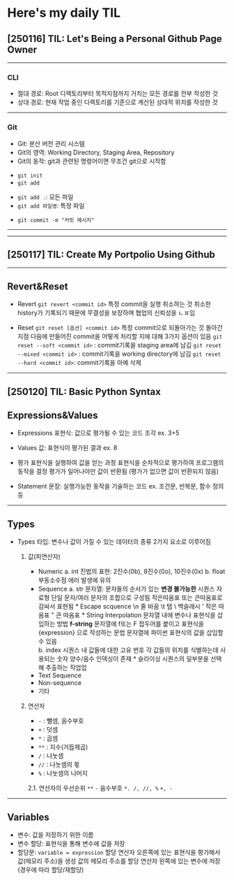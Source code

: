 # Here's my daily TIL

## [250116] TIL: Let's Being a Personal Github Page Owner
---
### CLI
* 절대 경로: Root 디렉토리부터 목적지점까지 거치는 모든 경로를 전부 작성한 것
* 상대 경로: 현재 작업 중인 디렉토리를 기준으로 계산된 상대적 위치를 작성한 것

---
### Git
* Git: 분산 버전 관리 시스템
* Git의 영역: Working Directory, Staging Area, Repository
* Git의 동작: git과 관련된 명령어이면 무조건 git으로 시작함
+   ```git init```
+   ```git add``` 
-    ```git add .```: 모든 파일
-    ```git add 파일명```: 특정 파일
+   ```git commit -m "커밋 메시지"``` 

---
---

## [250117] TIL: Create My Portpolio Using Github
---
## Revert&Reset
* Revert 
```git revert <commit id>```
특정 commit을 실행 취소하는 것
취소한 history가 기록되기 때문에 무결성을 보장하며 협업의 신뢰성을 ㄴㅍ임

* Reset
```git reset [옵션] <commit id>```
특정 commit으로 되돌아가는 것
돌아간 지점 다음에 만들어진 commit을 어떻게 처리할 지에 대해 3가지 옵션이 있음
   ```git reset --soft <commit id>``` : commit기록을 staging area에 남김
   ```git reset --mixed <commit id>``` : commit기록을 working directory에 남김
   ```git reset --hard <commit id>```: commit기록을 아예 삭제
   
---
## [250120] TIL: Basic Python Syntax

## Expressions&Values
* Expressions
표현식: 값으로 평가될 수 있는 코드 조각
   ex. 3+5

* Values
값: 표현식이 평가된 결과
   ex. 8

* 평가
표현식을 실행하여 값을 얻는 과정
표현식을 순차적으로 평가하여 프로그램의 동작을 결정
평가가 일어나야만 값이 반환됨 (평가가 없으면 값이 반환되지 않음)

* Statement 
문장: 실행가능한 동작을 기술하는 코드
   ex. 조건문, 반복문, 함수 정의 등

---
## Types
* Types
타입: 변수나 값이 가질 수 있는 데이터의 종류
2가지 요소로 이루어짐
   1. 값(피연산자)
      * Numeric
         a. int
            진법의 표현: 2진수(0b), 8진수(0o), 10진수(0x)
         b. float
            부동소수점 에러 발생에 유의
      * Sequence
         a. str
            문자열: 문자들의 순서가 있는 **변경 불가능한** 시퀀스 자료형
            단일 문자/여러 문자의 조합으로 구성됨
            작은따옴표 또는 큰따옴표로 감싸서 표현됨
            * Escape scquence 
               \n 줄 바꿈
               \t 탭
               \\ 백슬래시
               \' 작은 따옴표
               \" 큰 따옴표
            * String Interpolation
            문자열 내에 변수나 표현식을 삽입하는 방법
            **f-string**
            문자열에 f또는 F 접두어를 붙이고 표현식을 {expression} 으로 작성하는 문법
            문자열에 파이썬 표현식의 값을 삽입할 수 있음  
         b. index 
            시퀀스 내 값들에 대한 고유 번호
            각 값들의 위치를 식별하는데 사용되는 숫자
            양수/음수 인덱싱이 존재
            *  슬라이싱
            시퀀스의 일부분을 선택해 추출하는 작업업     
      * Text Sequence
      * Non-sequence
      * 기타
   
   2. 연산자
      * ``` - ``` : 뺄셈, 음수부호
      * ``` + ``` : 덧셈
      * ``` * ``` : 곱셈
      * ``` ** ``` : 지수(거듭제곱)
      * ``` / ``` : 나눗셈
      * ``` // ``` : 나눗셈의 몫
      * ``` % ``` : 나눗셈의 나머지

      2.1. 연산자의 우선순위
      ``` ** ``` 
      ``` - ``` 음수부호
      ``` *. /, //, % ```
      ``` +, - ```
---
## Variables
* 변수: 값을 저장하기 위한 이름
* 변수 할당: 표현식을 통해 변수에 값을 저장
* 할당문: ``` variable = expression ```
   할당 연산자 오른쪽에 있는 표현식을 평가해서 값(메모리 주소)을 생성
   값의 메모리 주소를 할당 연산자 왼쪽에 있는 변수에 저장 (경우에 따라 할당/재할당)



